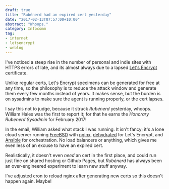 ```yaml
---
draft: true
title: "Rubénerd had an expired cert yesterday"
date: "2017-02-13T07:57:00+10:00"
abstract: "Whoops."
category: Infocomm
tag:
- internet
- letsencrypt
- weblog
---
```

I've noticed a steep rise in the number of personal and indie sites with HTTPS errors of late, and its almost always due to a lapsed [Let's Encrypt] certificate.

Unlike regular certs, Let's Encrypt specimens can be generated for free at any time, so the philosophy is to reduce the attack window and generate them every few months instead of years. It makes sense, but the burden is on sysadmins to make sure the agent is running properly, or the cert lapses.

I say this not to judge, because it struck *Rubénerd* yesterday, whoops. William Hales was the first to report it; for that he earns the *Honorary Rubenerd Sysadmin* for February 2017!

In the email, William asked what stack I was running. It isn't fancy; it's a lone cloud server running [FreeBSD] with [nginx], [dehydrated] for Let's Encrypt, and [Ansible] for orchestration. No load balancers or anything, which gives me even less of an excuse to have an expired cert.

Realistically, it doesn't even *need* an cert in the first place, and could run just fine on shared hosting or Github Pages, but *Rubénerd* has always been an over-engineered experiment to learn new stuff anyway.

I've adjusted cron to reload nginx after generating new certs so this doesn't happen again. Maybe!

[Let's Encrypt]: https://letsencrypt.org/
[FreeBSD]: https://www.freebsd.org/
[nginx]: https://nginx.org/
[dehydrated]: https://github.com/lukas2511/dehydrated
[Ansible]: https://ansible.com/

